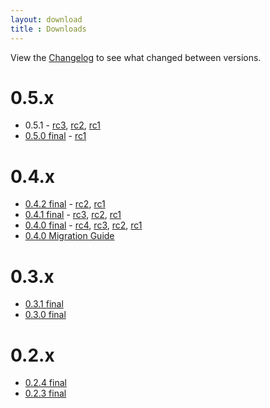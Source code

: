 ```yaml
---
layout: download
title : Downloads
---
```


View the [Changelog](/download/changelog) to see what changed between versions.

# 0.5.x

* 0.5.1 - [rc3](0.5.x/inject-0.5.1-rc3.tgz), [rc2](0.5.x/inject-0.5.1-rc2.tgz), [rc1](0.5.x/inject-0.5.1-rc1.tgz)
* [0.5.0 final](0.5.x/inject-0.5.0.tgz) - [rc1](0.5.x/inject-0.5.0-rc1.tgz)

# 0.4.x

* [0.4.2 final](v0.4.x/inject-v0.4.2.zip) - [rc2](v0.4.x/inject-v0.4.2-rc2.zip), [rc1](v0.4.x/inject-v0.4.2-rc1.zip)
* [0.4.1 final](v0.4.x/inject-v0.4.1.zip) - [rc3](v0.4.x/inject-v0.4.1rc3.zip), [rc2](v0.4.x/inject-v0.4.1rc2.zip), [rc1](v0.4.x/inject-v0.4.1rc1.zip)
* [0.4.0 final](v0.4.x/inject-v0.4.0.zip) - [rc4](v0.4.x/inject-v0.4.0rc4.zip), [rc3](v0.4.x/inject-v0.4.0rc3.zip), [rc2](v0.4.x/inject-v0.4.0rc2.zip), [rc1](v0.4.x/inject-v0.4.0rc1.zip)
* [0.4.0 Migration Guide](v0.4.x/migration-guide.html)

# 0.3.x

* [0.3.1 final](v0.3.x/inject-v0.3.1.zip)
* [0.3.0 final](v0.3.x/inject-v0.3.0.zip)

# 0.2.x

* [0.2.4 final](v0.2.x/inject-v0.2.4.zip)
* [0.2.3 final](v0.2.x/inject-v0.2.3.zip)
